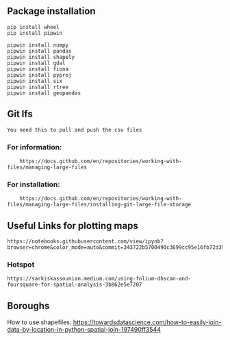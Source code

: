 

## Package installation

    pip install wheel
    pip install pipwin

    pipwin install numpy
    pipwin install pandas
    pipwin install shapely
    pipwin install gdal
    pipwin install fiona
    pipwin install pyproj
    pipwin install six
    pipwin install rtree
    pipwin install geopandas

## Git lfs

    You need this to pull and push the csv files
### For information:
        https://docs.github.com/en/repositories/working-with-files/managing-large-files

### For installation:
        https://docs.github.com/en/repositories/working-with-files/managing-large-files/installing-git-large-file-storage

## Useful Links for plotting maps
    https://notebooks.githubusercontent.com/view/ipynb?browser=chrome&color_mode=auto&commit=343722b5700490c3699cc95e16fb72d39e11c077&device=unknown&enc_url=68747470733a2f2f7261772e67697468756275736572636f6e74656e742e636f6d2f636c61756469616e33372f44535f506f7274666f6c696f2f333433373232623537303034393063333639396363393565313666623732643339653131633037372f4e59435f6361625f646174617365742f30315f4544415f4e59435f4361625f67656f7370617469616c5f76697375616c697a6174696f6e2e6970796e62&logged_in=false&nwo=claudian37%2FDS_Portfolio&path=NYC_cab_dataset%2F01_EDA_NYC_Cab_geospatial_visualization.ipynb&platform=android&repository_id=263525846&repository_type=Repository&version=99

### Hotspot
    https://sarkiskassounian.medium.com/using-folium-dbscan-and-foursquare-for-spatial-analysis-3b862e5e7207

## Boroughs
How to use shapefiles:
https://towardsdatascience.com/how-to-easily-join-data-by-location-in-python-spatial-join-197490ff3544
